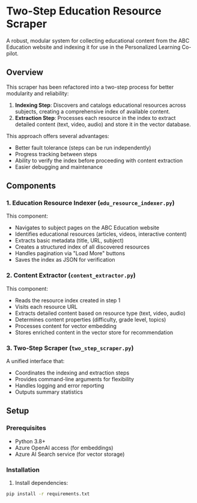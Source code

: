 # Two-Step Education Resource Scraper

A robust, modular system for collecting educational content from the ABC Education website and indexing it for use in the Personalized Learning Co-pilot.

## Overview

This scraper has been refactored into a two-step process for better modularity and reliability:

1. **Indexing Step**: Discovers and catalogs educational resources across subjects, creating a comprehensive index of available content.
2. **Extraction Step**: Processes each resource in the index to extract detailed content (text, video, audio) and store it in the vector database.

This approach offers several advantages:
- Better fault tolerance (steps can be run independently)
- Progress tracking between steps
- Ability to verify the index before proceeding with content extraction
- Easier debugging and maintenance

## Components

### 1. Education Resource Indexer (`edu_resource_indexer.py`)

This component:
- Navigates to subject pages on the ABC Education website
- Identifies educational resources (articles, videos, interactive content)
- Extracts basic metadata (title, URL, subject)
- Creates a structured index of all discovered resources
- Handles pagination via "Load More" buttons
- Saves the index as JSON for verification

### 2. Content Extractor (`content_extractor.py`)

This component:
- Reads the resource index created in step 1
- Visits each resource URL
- Extracts detailed content based on resource type (text, video, audio)
- Determines content properties (difficulty, grade level, topics)
- Processes content for vector embedding
- Stores enriched content in the vector store for recommendation

### 3. Two-Step Scraper (`two_step_scraper.py`)

A unified interface that:
- Coordinates the indexing and extraction steps
- Provides command-line arguments for flexibility
- Handles logging and error reporting
- Outputs summary statistics

## Setup

### Prerequisites

- Python 3.8+
- Azure OpenAI access (for embeddings)
- Azure AI Search service (for vector storage)

### Installation

1. Install dependencies:

```bash
pip install -r requirements.txt